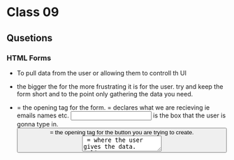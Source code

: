
# Class 09

## Qusetions

### HTML Forms

- To pull data from the user or allowing them to controll th UI

- the bigger the for the more frustrating it is for the user. try and keep the form short and to the point only gathering the data you need.

- <form> = the opening tag for the form. <label> = declares what we are recieving ie emails names etc. <input> is the box that the user is gonna type in. <button> = the opening tag for the button you are trying to create. <textarea> = where the user gives the data.

### JS

- Events are what happens when when certain things happen like a chain of events like pressing a button.

- the string for the behavior ie click or mouseover, and a function to call when the event happens

- determines where the event is taking place

- capture is the opposite it fires on the least nested element and then work up.

## Thing I want to know more about
